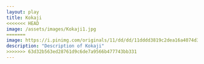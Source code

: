 ```yaml
---
layout: play
title: Kokaji
<<<<<<< HEAD
image: /assets/images/Kokaji1.jpg
=======
image: https://i.pinimg.com/originals/11/dd/dd/11dddd3819c2dea16a4074d375a1c58b.jpg
description: "Description of Kokaji"
>>>>>>> 63d32b563ed28761d9c6de7a9566b477743bb331
---
```

